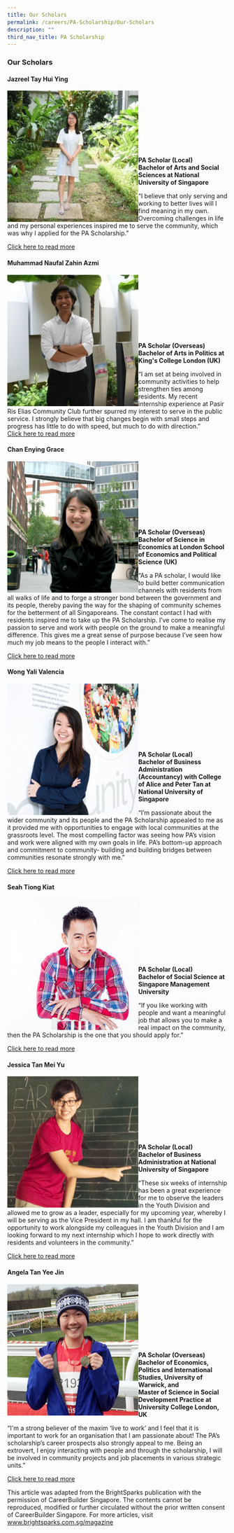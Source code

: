 ```yaml
---
title: Our Scholars
permalink: /careers/PA-Scholarship/Our-Scholars
description: ""
third_nav_title: PA Scholarship
---
```

### Our Scholars

#### Jazreel Tay Hui Ying<br>

<img style="height:300px;width:300px"  align="left" src="/images/Careers/Jazreel%20Tay%20Hui%20Ying.jpg"><br><br><br><br><br><br><br><br>

**PA Scholar (Local)<br>**
**Bachelor of Arts and Social Sciences at National University of Singapore**

“I believe that only serving and working to better lives will I find meaning in my own. Overcoming challenges in life and my personal experiences inspired me to serve the community, which was why I applied for the PA Scholarship.”

[Click here to read more](/files/Careers/wb-(16-aug-2018-p7)-pa-scholarship-recipient-family-challenges-motivate-teen-to-study-hard%20(1).pdf)
 
####   Muhammad Naufal Zahin Azmi<br>
 <img style="height:300px;width:300px"  align="left" src="/images/Careers/Muhammad%20Naufal%20Zahin%20Azmi.jpg"><br><br><br><br><br><br><br><br><br>
**PA Scholar (Overseas)<br>**
**Bachelor of Arts in Politics at King's College London (UK)**

“I am set at being involved in community activities to help strengthen ties among residents. My recent internship experience at Pasir Ris Elias Community Club further spurred my interest to serve in the public service. I strongly believe that big changes begin with small steps and progress has little to do with speed, but much to do with direction.”<br>
[Click here to read more](/files/Careers/bh-(28-aug-2018-p3)-determine-to-give-back-to-society.pdf)

 
#### Chan Enying Grace<br>
<img style="height:300px;width:300px"  align="left" src="/images/Careers/Chan%20Enying%20Grace.jpg"><br><br><br><br><br><br><br><br><br>
**PA Scholar (Overseas)<br>**
**Bachelor of Science in Economics at London School of Economics and Political Science (UK)**

“As a PA scholar, I would like to build better communication channels with residents from all walks of life and to forge a stronger bond between the government and its people, thereby paving the way for the shaping of community schemes for the betterment of all Singaporeans. The constant contact I had with residents inspired me to take up the PA Scholarship. I’ve come to realise my passion to serve and work with people on the ground to make a meaningful difference. This gives me a great sense of purpose because I’ve seen how much my job means to the people I interact with.”

[Click here to read more](/files/Careers/story-grace-chan.pdf)
 
####   Wong Yali Valencia<br>
 <img style="height:300px;width:300px"  align="left" src="/images/Careers/Wong%20Yali%20Valencia.jpg"><br><br><br><br><br><br><br><br><br>
**PA Scholar (Local)<br>**
**Bachelor of Business Administration (Accountancy) with College of Alice and Peter Tan at National University of Singapore**

“I’m passionate about the wider community and its people and the PA Scholarship appealed to me as it provided me with opportunities to engage with local communities at the grassroots level. The most compelling factor was seeing how PA’s vision and work were aligned with my own goals in life. PA’s bottom-up approach and commitment to community- building and building bridges between communities resonate strongly with me.”

[Click here to read more](/files/Careers/writeup---wong-yali-valencia.pdf)

#### Seah Tiong Kiat<br>
<img style="height:300px;width:300px"  align="left" src="/images/Careers/Seah%20Tiong%20Kiat.jpg"><br><br><br><br><br><br><br><br><br>
**PA Scholar (Local)<br>**
**Bachelor of Social Science at Singapore Management University**

“If you like working with people and want a meaningful job that allows you to make a real impact on the community, then the PA Scholarship is the one that you should apply for.”

[Click here to read more](/files/Careers/writeup---seah-tiong-kiat.pdf)

#### Jessica Tan Mei Yu<br>
<img style="height:300px;width:300px"  align="left" src="/images/Careers/Jessica%20Tan%20Mei%20Yu.jpg"><br><br><br><br><br><br><br><br><br>
**PA Scholar (Local)<br>**
**Bachelor of Business Administration at National University of Singapore**

“These six weeks of internship has been a great experience for me to observe the leaders in the Youth Division and allowed me to grow as a leader, especially for my upcoming year, whereby I will be serving as the Vice President in my hall.  I am thankful for the opportunity to work alongside my colleagues in the Youth Division and I am looking forward to my next internship which I hope to work directly with residents and volunteers in the community.”

[Click here to read more](/files/Careers/writeup---jessica-tan.pdf)

#### Angela Tan Yee Jin<br>
<img style="height:300px;width:300px"  align="left" src="/images/Careers/Angela%20Tan%20Yee%20Jin.jpg"><br><br><br><br><br><br><br><br><br>
**PA Scholar (Overseas)<br>**
**Bachelor of Economics, Politics and International Studies, University of Warwick, and<br>
Master of Science in Social Development Practice at University College London, UK**

“I'm a strong believer of the maxim ‘live to work’ and I feel that it is important to work for an organisation that I am passionate about! The PA’s scholarship’s career prospects also strongly appeal to me. Being an extrovert, I enjoy interacting with people and through the scholarship, I will be involved in community projects and job placements in various strategic units.”

[Click here to read more](/files/Careers/writeup---angela-tan.pdf)<br>

This article was adapted from the BrightSparks publication with the permission of CareerBuilder Singapore. The contents cannot be reproduced, modified or further circulated without the prior written consent of CareerBuilder Singapore. For more articles, visit
<a href="https://www.brightsparks.com.sg/magazine" target="\_blank">www.brightsparks.com.sg/magazine</a>